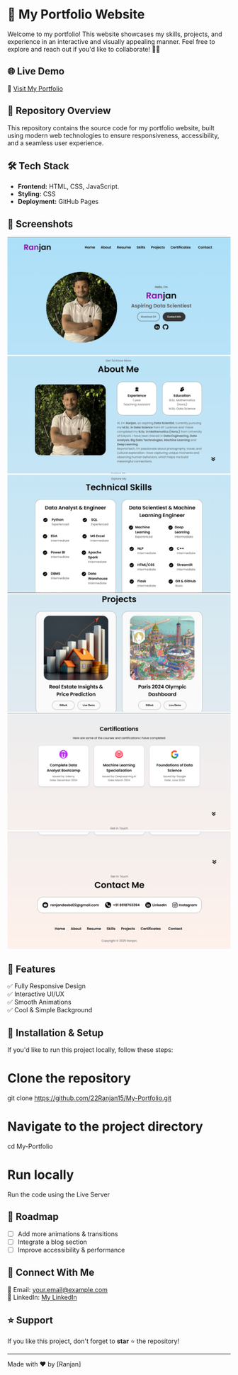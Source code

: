 
# 🚀 My Portfolio Website

Welcome to my portfolio! This website showcases my skills, projects, and experience in an interactive and visually appealing manner. 
Feel free to explore and reach out if you'd like to collaborate! 🎨💡

## 🌐 Live Demo
🔗 [Visit My Portfolio](https://22ranjan15.github.io/My-Portfolio/)

## 📂 Repository Overview
This repository contains the source code for my portfolio website, built using modern web technologies to ensure responsiveness, accessibility, and a seamless user experience.

## 🛠 Tech Stack
- **Frontend:** HTML, CSS, JavaScript.
- **Styling:** CSS
- **Deployment:** GitHub Pages

## 📸 Screenshots
![Home Page](https://github.com/22Ranjan15/My-Portfolio/blob/main/Demo/1_Home.png)
![About Page](https://github.com/22Ranjan15/My-Portfolio/blob/main/Demo/2_About.png)
![Skills Page](https://github.com/22Ranjan15/My-Portfolio/blob/main/Demo/3_Skills.png)
![Project Page](https://github.com/22Ranjan15/My-Portfolio/blob/main/Demo/4_Projects.png)
![Certifications Page](https://github.com/22Ranjan15/My-Portfolio/blob/main/Demo/5_Certificates.png)
![Contacts Page](https://github.com/22Ranjan15/My-Portfolio/blob/main/Demo/6_Contacts.png)

## 🚀 Features
✅ Fully Responsive Design  
✅ Interactive UI/UX  
✅ Smooth Animations  
✅ Cool & Simple Background    

## 📜 Installation & Setup
If you'd like to run this project locally, follow these steps:


# Clone the repository
git clone https://github.com/22Ranjan15/My-Portfolio.git

# Navigate to the project directory
cd My-Portfolio

# Run locally
Run the code using the Live Server


## 🎯 Roadmap
- [ ] Add more animations & transitions
- [ ] Integrate a blog section
- [ ] Improve accessibility & performance

## 🤝 Connect With Me
📧 Email: your.email@example.com  
💼 LinkedIn: [My LinkedIn](https://www.linkedin.com/in/das-ranjan22/)

## ⭐ Support
If you like this project, don't forget to **star** ⭐ the repository!

---
Made with ❤️ by [Ranjan]
```

